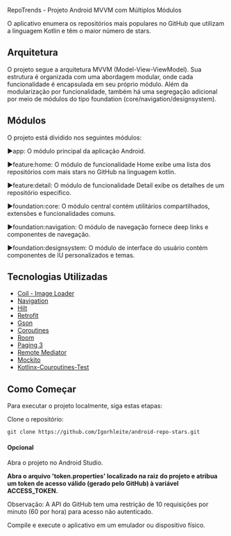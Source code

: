 RepoTrends - Projeto Android MVVM com Múltiplos Módulos

O aplicativo enumera os repositórios mais populares no GitHub que utilizam a linguagem Kotlin e têm o maior número de stars.

<h2>Arquitetura</h2>

O projeto segue a arquitetura MVVM (Model-View-ViewModel). Sua estrutura é organizada com uma abordagem modular, onde cada funcionalidade é encapsulada em seu próprio módulo. Além da modularização por funcionalidade, também há uma segregação adicional por meio de módulos do tipo foundation (core/navigation/designsystem).

<h2>Módulos</h2>

O projeto está dividido nos seguintes módulos:

▶app: O módulo principal da aplicação Android.

▶feature:home: O módulo de funcionalidade Home exibe uma lista dos repositórios com mais stars no GitHub na linguagem kotlin.

▶feature:detail: O módulo de funcionalidade Detail exibe os detalhes de um repositório especifico.

▶foundation:core: O módulo central contém utilitários compartilhados, extensões e funcionalidades comuns.

▶foundation:navigation: O módulo de navegação fornece deep links e componentes de navegação.

▶foundation:designsystem: O módulo de interface do usuário contém componentes de IU personalizados e temas.

<h2>Tecnologias Utilizadas</h2>

* [Coil - Image Loader](https://coil-kt.github.io/coil/getting_started/)
* [Navigation](https://developer.android.com/guide/navigation/navigation-getting-started)
* [Hilt](https://developer.android.com/training/dependency-injection/hilt-android?hl=pt-br)
* [Retrofit](https://square.github.io/retrofit/)
* [Gson](https://github.com/google/gson)
* [Coroutines](https://developer.android.com/kotlin/coroutines)
* [Room](https://developer.android.com/training/data-storage/room)
* [Paging 3](https://developer.android.com/topic/libraries/architecture/paging/v3-overview?hl=pt-br)
* [Remote Mediator](https://developer.android.com/reference/kotlin/androidx/paging/RemoteMediator?hl=pt-br)
* [Mockito](https://mockk.io/)
* [Kotlinx-Couroutines-Test](https://kotlin.github.io/kotlinx.coroutines/kotlinx-coroutines-test/)


<h2>Como Começar</h2>

Para executar o projeto localmente, siga estas etapas:

Clone o repositório:

```
git clone https://github.com/Igorhleite/android-repo-stars.git
```
<h4>Opcional</h4>

Abra o projeto no Android Studio.

<b>Abra o arquivo 'token.properties' localizado na raiz do projeto e atribua um token de acesso válido (gerado pelo GitHub) à variável ACCESS_TOKEN.</b>

Observação: A API do GitHub tem uma restrição de 10 requisições por minuto (60 por hora) para acesso não autenticado.

Compile e execute o aplicativo em um emulador ou dispositivo físico.
